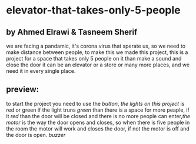 # elevator-that-takes-only-5-people
## by Ahmed Elrawi & Tasneem Sherif 
we are facing a pandamic, it's corona virus that sperate us, so we need to make distance between 
people, to make this we made this project, this is a project for a space that takes only 5 people on 
it than make a sound and close the door
it can be an elevator or a store or many more places, and we need it in every single place.
## preview:
to start the project you need to use the *button*, 
*the lights on this project* is red or green if the 
light truns *green* than there is a space for more peaple, if it *red* than the door will be closed and there
is no more people can enter,*the motor* is the way the door opens and closes, so when there is five people 
in the room the motor will work and closes the door, if not the motor is off and the door is open.
*buzzer*

